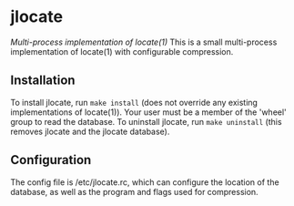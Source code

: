 jlocate
=======
_Multi-process implementation of locate(1)_
This is a small multi-process implementation of locate(1) with configurable
compression.

## Installation
To install jlocate, run `make install` (does not override any existing implementations of locate(1)).
Your user must be a member of the 'wheel' group to read the database.
To uninstall jlocate, run `make uninstall` (this removes jlocate and the jlocate database).

## Configuration
The config file is /etc/jlocate.rc, which can configure the location of
the database, as well as the program and flags used for compression.
